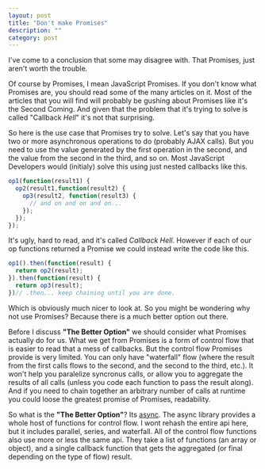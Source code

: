 ```yaml
---
layout: post
title: "Don't make Promises"
description: ""
category: post
---
```


I've come to a conclusion that some may disagree with. That Promises, just aren't worth 
the trouble.

Of course by Promises, I mean JavaScript Promises. If you don't know what Promises are, 
you should read some of the many articles on it. Most of the articles that you will find
will probably be gushing about Promises like it's the Second Coming. And given that the 
problem that it's trying to solve is called "Callback _Hell_" it's not that surprising.

So here is the use case that Promises try to solve. Let's say that you have two or more 
asynchronous operations to do (probably AJAX calls). But you need to use the value 
generated by the first operation in the second, and the value from the second in the 
third, and so on. Most JavaScript Developers would (initialy) solve this using just 
nested callbacks like this.

``` JavaScript
op1(function(result1) {
  op2(result1,function(result2) {
    op3(result2, function(result3) {
      // and on and on and on...
    });
  });
});
```

It's ugly, hard to read, and it's called _Callback Hell_. However if each of our op 
functions returned a Promise we could instead write the code like this.

``` JavaScript
op1().then(function(result) {
  return op2(result);
}).then(function(result) {
  return op3(result);
})// .then... keep chaining until you are done.
```

Which is obviously much nicer to look at. So you might be wondering why not use Promises? 
Because there is a much better option out there.

Before I discuss __"The Better Option"__ we should consider what Promises actually do for 
us. What we get from Promises is a form of control flow that is easier to read that a 
mess of callbacks. But the control flow Promises provide is very limited. You can only 
have "waterfall" flow (where the result from the first calls flows to the second, and the
second to the third, etc.). It won't help you paralelize syncronus calls, or allow you to
aggregate the results of all calls (unless you code each function to pass the result 
along). And if you need to chain together an arbitrary number of calls at runtime you 
could loose the greatest promise of Promises, readability.

So what is the __"The Better Option"__? Its [async](https://github.com/caolan/async). The
async library provides a whole host of functions for control flow. I wont rehash the 
entire api here, but it includes parallel, series, and waterfall. All of the control flow
functions also use more or less the same api. They take a list of functions (an array or 
object), and a single callback function that gets the aggregated (or final depending on 
the type of flow) result.
